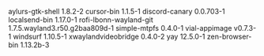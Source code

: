 aylurs-gtk-shell 1.8.2-2
cursor-bin 1.1.5-1
discord-canary 0.0.703-1
localsend-bin 1.17.0-1
rofi-lbonn-wayland-git 1.7.5.wayland3.r50.g2baa809d-1
simple-mtpfs 0.4.0-1
vial-appimage v0.7.3-1
windsurf 1.10.5-1
xwaylandvideobridge 0.4.0-2
yay 12.5.0-1
zen-browser-bin 1.13.2b-3
